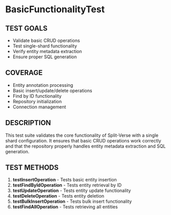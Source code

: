 # BasicFunctionalityTest

## TEST GOALS
- Validate basic CRUD operations
- Test single-shard functionality
- Verify entity metadata extraction
- Ensure proper SQL generation

## COVERAGE
- Entity annotation processing
- Basic insert/update/delete operations
- Find by ID functionality
- Repository initialization
- Connection management

## DESCRIPTION
This test suite validates the core functionality of Split-Verse with a single shard configuration. It ensures that basic CRUD operations work correctly and that the repository properly handles entity metadata extraction and SQL generation.

## TEST METHODS
1. **testInsertOperation** - Tests basic entity insertion
2. **testFindByIdOperation** - Tests entity retrieval by ID
3. **testUpdateOperation** - Tests entity update functionality
4. **testDeleteOperation** - Tests entity deletion
5. **testBulkInsertOperation** - Tests bulk insert functionality
6. **testFindAllOperation** - Tests retrieving all entities